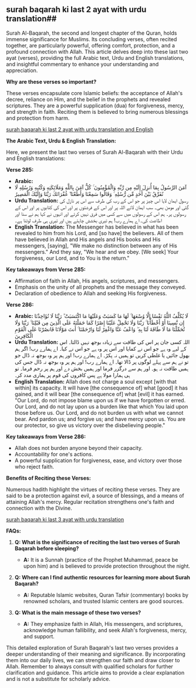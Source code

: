 ## surah baqarah ki last 2 ayat with urdu translation##

Surah Al-Baqarah, the second and longest chapter of the Quran, holds immense significance for Muslims. Its concluding verses, often recited together, are particularly powerful, offering comfort, protection, and a profound connection with Allah. This article delves deep into these last two ayat (verses), providing the full Arabic text, Urdu and English translations, and insightful commentary to enhance your understanding and appreciation.

**Why are these verses so important?**

These verses encapsulate core Islamic beliefs: the acceptance of Allah's decree, reliance on Him, and the belief in the prophets and revealed scriptures. They are a powerful supplication (dua) for forgiveness, mercy, and strength in faith. Reciting them is believed to bring numerous blessings and protection from harm.


[surah baqarah ki last 2 ayat with urdu translation and English](https://baqarahsurah.com/surah-baqarah-ki-last-2-ayat-with-urdu-translation/)

**The Arabic Text, Urdu & English Translation:**

Here, we present the last two verses of Surah Al-Baqarah with their Urdu and English translations:

**Verse 285:**

*   **Arabic:**
*    آمَنَ الرَّسُولُ بِمَا أُنزِلَ إِلَيْهِ مِن رَّبِّهِ وَالْمُؤْمِنُونَ ۚ كُلٌّ آمَنَ بِاللَّهِ وَمَلَائِكَتِهِ وَكُتُبِهِ وَرُسُلِهِ لَا نُفَرِّقُ بَيْنَ أَحَدٍ مِّن رُّسُلِهِ ۚ وَقَالُوا سَمِعْنَا وَأَطَعْنَا ۖ غُفْرَانَكَ رَبَّنَا وَإِلَيْكَ الْمَصِيرُ
*   **Urdu Translation:** رسول ایمان لایا اس چیز پر جو اس کے رب کی طرف سے اس پر نازل کی گئی اور مومن بھی۔ سب ایمان لائے اللہ پر اور اس کے فرشتوں پر اور اس کی کتابوں پر اور اس کے رسولوں پر۔ ہم اس کے رسولوں میں سے کسی میں فرق نہیں کرتے اور انہوں نے کہا ہم نے سنا اور اطاعت کی۔ اے ہمارے رب! ہم تیری بخشش چاہتے ہیں اور تیری ہی طرف لوٹنا ہے۔
*   **English Translation:** The Messenger has believed in what has been revealed to him from his Lord, and [so have] the believers. All of them have believed in Allah and His angels and His books and His messengers, [saying], "We make no distinction between any of His messengers." And they say, "We hear and we obey. [We seek] Your forgiveness, our Lord, and to You is the return."

**Key takeaways from Verse 285:**

*   Affirmation of faith in Allah, His angels, scriptures, and messengers.
*   Emphasis on the unity of all prophets and the message they conveyed.
*   Declaration of obedience to Allah and seeking His forgiveness.

**Verse 286:**

*   **Arabic:** لَا يُكَلِّفُ اللَّهُ نَفْسًا إِلَّا وُسْعَهَا ۚ لَهَا مَا كَسَبَتْ وَعَلَيْهَا مَا اكْتَسَبَتْ ۗ رَبَّنَا لَا تُؤَاخِذْنَا إِن نَّسِينَا أَوْ أَخْطَأْنَا ۚ رَبَّنَا وَلَا تَحْمِلْ عَلَيْنَا إِصْرًا كَمَا حَمَلْتَهُ عَلَى الَّذِينَ مِن قَبْلِنَا ۚ رَبَّنَا وَلَا تُحَمِّلْنَا مَا لَا طَاقَةَ لَنَا بِهِ ۖ وَاعْفُ عَنَّا وَاغْفِرْ لَنَا وَارْحَمْنَا ۚ أَنتَ مَوْلَانَا فَانصُرْنَا عَلَى الْقَوْمِ الْكَافِرِينَ
*   **Urdu Translation:** اللہ کسی جان پر اس کی طاقت سے زیادہ بوجھ نہیں ڈالتا۔ اس کے لیے وہ ہے جو اس نے کمایا اور اس پر وہ ہے جو اس نے کیا۔ اے ہمارے رب! اگر ہم بھول جائیں یا غلطی کریں تو ہمیں نہ پکڑ۔ اے ہمارے رب! اور ہم پر وہ بوجھ نہ ڈال جو تو نے ہم سے پہلے لوگوں پر ڈالا تھا۔ اے ہمارے رب! اور ہم پر وہ بوجھ نہ ڈال جس کی ہمیں طاقت نہ ہو۔ اور ہم سے درگزر فرما اور ہمیں بخش دے اور ہم پر رحم فرما۔ تو ہی ہمارا مولا ہے پس کافروں کی قوم پر ہماری مدد کر۔
*   **English Translation:** Allah does not charge a soul except [with that within] its capacity. It will have [the consequence of] what [good] it has gained, and it will bear [the consequence of] what [evil] it has earned. "Our Lord, do not impose blame upon us if we have forgotten or erred. Our Lord, and do not lay upon us a burden like that which You laid upon those before us. Our Lord, and do not burden us with what we cannot bear. And pardon us; and forgive us; and have mercy upon us. You are our protector, so give us victory over the disbelieving people."

**Key takeaways from Verse 286:**

*   Allah does not burden anyone beyond their capacity.
*   Accountability for one's actions.
*   A powerful supplication for forgiveness, ease, and victory over those who reject faith.

**Benefits of Reciting these Verses:**

Numerous hadith highlight the virtues of reciting these verses. They are said to be a protection against evil, a source of blessings, and a means of attaining Allah's mercy. Regular recitation strengthens one's faith and connection with the Divine.

[surah baqarah ki last 3 ayat with urdu translation](https://surahyasin.org/surah-baqarah-last-3-ayat-with-urdu-translation/)

**FAQs:**

1.  **Q: What is the significance of reciting the last two verses of Surah Baqarah before sleeping?**
    *   **A:** It is a Sunnah (practice of the Prophet Muhammad, peace be upon him) and is believed to provide protection throughout the night.

2.  **Q: Where can I find authentic resources for learning more about Surah Baqarah?**
    *   **A:** Reputable Islamic websites, Quran Tafsir (commentary) books by renowned scholars, and trusted Islamic centers are good sources.

3.  **Q: What is the main message of these two verses?**
    *   **A:** They emphasize faith in Allah, His messengers, and scriptures, acknowledge human fallibility, and seek Allah's forgiveness, mercy, and support.

This detailed exploration of Surah Baqarah's last two verses provides a deeper understanding of their meaning and significance. By incorporating them into our daily lives, we can strengthen our faith and draw closer to Allah. Remember to always consult with qualified scholars for further clarification and guidance. This article aims to provide a clear explanation and is not a substitute for scholarly advice.
